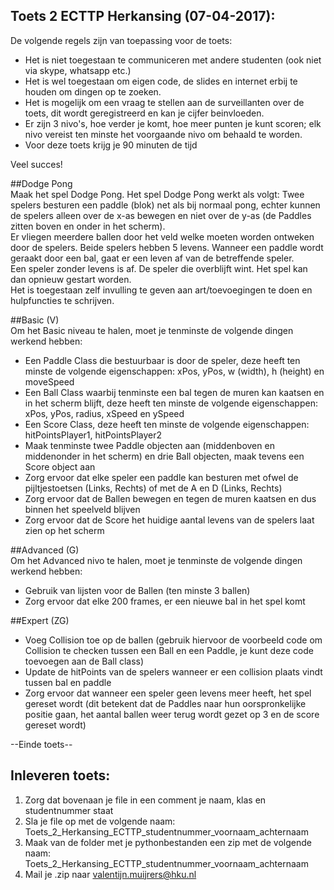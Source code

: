 ## Toets 2 ECTTP Herkansing (07-04-2017):    
De volgende regels zijn van toepassing voor de toets:  
  
- Het is niet toegestaan te communiceren met andere studenten (ook niet via skype, whatsapp etc.)   
- Het is wel toegestaan om eigen code, de slides en internet erbij te houden om dingen op te zoeken.   
- Het is mogelijk om een vraag te stellen aan de surveillanten over de toets, dit wordt geregistreerd en kan je cijfer beinvloeden.   
- Er zijn 3 nivo's, hoe verder je komt, hoe meer punten je kunt scoren; elk nivo vereist ten minste het voorgaande nivo om behaald te worden. 
- Voor deze toets krijg je 90 minuten de tijd   
  
Veel succes!  

##Dodge Pong  
Maak het spel Dodge Pong. Het spel Dodge Pong werkt als volgt: Twee spelers besturen een paddle (blok) net als bij normaal pong, echter kunnen de spelers alleen over de x-as bewegen en niet over de y-as (de Paddles zitten boven en onder in het scherm).    
Er vliegen meerdere ballen door het veld welke moeten worden ontweken door de spelers. Beide spelers hebben 5 levens. Wanneer een paddle wordt geraakt door een bal, gaat er een leven af van de betreffende speler.   
Een speler zonder levens is af. De speler die overblijft wint. Het spel kan dan opnieuw gestart worden.   
Het is toegestaan zelf invulling te geven aan art/toevoegingen te doen en hulpfuncties te schrijven.   

##Basic (V)  
Om het Basic niveau te halen, moet je tenminste de volgende dingen werkend hebben: 
- Een Paddle Class die bestuurbaar is door de speler, deze heeft ten minste de volgende eigenschappen: xPos, yPos, w (width), h (height) en moveSpeed 
- Een Ball Class waarbij tenminste een bal tegen de muren kan kaatsen en in het scherm blijft, deze heeft ten minste de volgende eigenschappen: xPos, yPos, radius, xSpeed en ySpeed 
- Een Score Class, deze heeft ten minste de volgende eigenschappen: hitPointsPlayer1, hitPointsPlayer2 
- Maak tenminste twee Paddle objecten aan (middenboven en middenonder in het scherm) en drie Ball objecten, maak tevens een Score object aan 
- Zorg ervoor dat elke speler een paddle kan besturen met ofwel de pijltjestoetsen (Links, Rechts) of met de A en D (Links, Rechts) 
- Zorg ervoor dat de Ballen bewegen en tegen de muren kaatsen en dus binnen het speelveld blijven 
- Zorg ervoor dat de Score het huidige aantal levens van de spelers laat zien op het scherm 

##Advanced (G)   
Om het Advanced nivo te halen, moet je tenminste de volgende dingen werkend hebben: 
- Gebruik van lijsten voor de Ballen (ten minste 3 ballen) 
- Zorg ervoor dat elke 200 frames, er een nieuwe bal in het spel komt 

##Expert (ZG)
- Voeg Collision toe op de ballen (gebruik hiervoor de voorbeeld code om Collision te checken tussen een Ball en een Paddle, je kunt deze code toevoegen aan de Ball class) 
- Update de hitPoints van de spelers wanneer er een collision plaats vindt tussen bal en paddle 
- Zorg ervoor dat wanneer een speler geen levens meer heeft, het spel gereset wordt (dit betekent dat de Paddles naar hun oorspronkelijke positie gaan, het aantal ballen weer terug wordt gezet op 3 en de score gereset wordt) 

--Einde toets--  
   
## Inleveren toets:  
  
1. Zorg dat bovenaan je file in een comment je naam, klas en studentnummer staat  
2. Sla je file op met de volgende naam: Toets_2_Herkansing_ECTTP_studentnummer_voornaam_achternaam  
3. Maak van de folder met je pythonbestanden een zip met de volgende naam: Toets_2_Herkansing_ECTTP_studentnummer_voornaam_achternaam  
4. Mail je .zip naar valentijn.muijrers@hku.nl  

